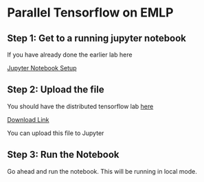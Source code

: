 # Parallel Tensorflow on EMLP

## Step 1: Get to a running jupyter notebook

If you have already done the earlier lab here

[Jupyter Notebook Setup](../jupyter/jupyter-notebook.md)

## Step 2: Upload the file 

You should have the distributed tensorflow lab [here](./distributed-tensorflow.ipynb)

[Download Link](./distributed-tensorflow.ipynb)

You can upload this file to Jupyter

## Step 3: Run the Notebook

Go ahead and run the notebook. This will be running in local mode.


